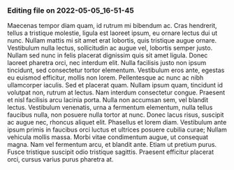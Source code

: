 

### Editing file on 2022-05-05_16-51-45

Maecenas tempor diam quam, id rutrum mi bibendum ac. Cras hendrerit, tellus a tristique molestie, ligula est laoreet ipsum, eu ornare lectus dui ut nunc. Nullam mattis mi sit amet erat lobortis, quis tristique augue ornare. Vestibulum nulla lectus, sollicitudin ac augue vel, lobortis semper justo. Nullam sed nunc in felis placerat dignissim quis sit amet ligula. Donec laoreet pharetra orci, nec interdum elit. Nulla facilisis justo non ipsum tincidunt, sed consectetur tortor elementum. Vestibulum eros ante, egestas eu euismod efficitur, mollis non lorem. Pellentesque ac nunc ac nibh ullamcorper iaculis. Sed et placerat quam. Nullam ipsum quam, tincidunt id volutpat non, rutrum at lectus. Nam interdum consectetur congue. Praesent et nisl facilisis arcu lacinia porta. Nulla non accumsan sem, vel blandit lectus.
Vestibulum venenatis, urna a fermentum elementum, nulla tellus faucibus nulla, non posuere nulla tortor at nunc. Donec lacus risus, suscipit ac augue nec, rhoncus aliquet elit. Phasellus et lorem diam. Vestibulum ante ipsum primis in faucibus orci luctus et ultrices posuere cubilia curae; Nullam vehicula mollis massa. Morbi vitae condimentum augue, ut consequat magna. Nam vel fermentum arcu, et blandit ante. Etiam ut pretium purus. Fusce tristique suscipit odio tristique sagittis. Praesent efficitur placerat orci, cursus varius purus pharetra at.


